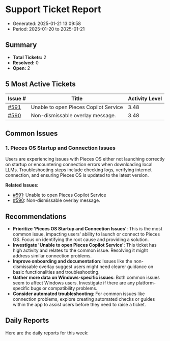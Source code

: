 # Support Ticket Report
- Generated: 2025-01-21 13:09:58
- Period: 2025-01-20 to 2025-01-21

## Summary
- **Total Tickets:** 2
- **Resolved:** 0
- **Open:** 2

## 5 Most Active Tickets
| Issue # | Title | Activity Level |
|---------|-------|----------------|
| [#591](https://github.com/pieces-app/support/issues/591) | Unable to open Pieces Copilot Service | 3.48 |
| [#590](https://github.com/pieces-app/support/issues/590) | Non-dismissable overlay message. | 3.48 |

## Common Issues
### 1. Pieces OS Startup and Connection Issues
Users are experiencing issues with Pieces OS either not launching correctly on startup or encountering connection errors when downloading local LLMs.  Troubleshooting steps include checking logs, verifying internet connection, and ensuring Pieces OS is updated to the latest version.

**Related Issues:**
- [#591](https://github.com/pieces-app/support/issues/591): Unable to open Pieces Copilot Service
- [#590](https://github.com/pieces-app/support/issues/590): Non-dismissable overlay message.


## Recommendations
- **Prioritize 'Pieces OS Startup and Connection Issues'**: This is the most common issue, impacting users' ability to launch or connect to Pieces OS. Focus on identifying the root cause and providing a solution.
- **Investigate 'Unable to open Pieces Copilot Service'**: This ticket has high activity and relates to the common issue. Resolving it might address similar connection problems.
- **Improve onboarding and documentation**: Issues like the non-dismissable overlay suggest users might need clearer guidance on basic functionalities and troubleshooting.
- **Gather more data on Windows-specific issues**: Both common issues seem to affect Windows users. Investigate if there are any platform-specific bugs or compatibility problems.
- **Consider automated troubleshooting**: For common issues like connection problems, explore creating automated checks or guides within the app to assist users before they need to raise a ticket.

## Daily Reports
Here are the daily reports for this week:

